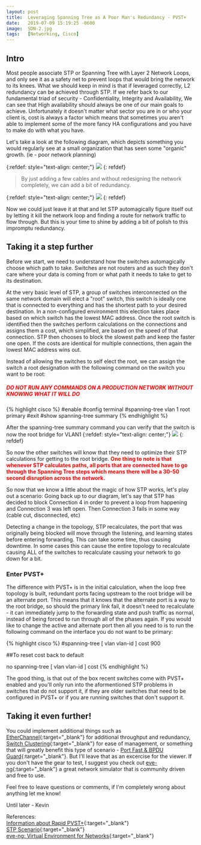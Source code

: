 ```yaml
---
layout: post
title:  Leveraging Spanning Tree as A Poor Man's Redundancy - PVST+
date:   2019-07-09 15:19:25 -0600
image:  SDN-2.jpg
tags:   [Networking, Cisco]
---
```


## Intro

Most people associate STP or Spanning Tree with Layer 2 Network Loops, and only see it as a safety net to prevent loops that would bring the network to its knees. What we should keep in mind is that if leveraged correctly, L2 redundancy can be achieved through STP. If we refer back to our fundamental triad of security - Confidentiality, Integrity and Availability, We can see that High availability should always be one of our main goals to achieve. Unfortunately it doesn't matter what sector you are in or who your client is, cost is always a factor which means that sometimes you aren't able to implement some of the more fancy HA configurations and you have to make do with what you have. 

Let's take a look at the following diagram, which depicts something you would regularly see at a small organization that has seen some "organic" growth. (ie - poor network planning)

{:refdef: style="text-align: center;"}
![]({{site.baseurl}}/img/stp-ha/organicgrowth.png)
{: refdef}

> By just adding a few cables and without redesigning the network completely, we can add a bit of redundancy. 

{:refdef: style="text-align: center;"}
![]({{site.baseurl}}/img/stp-ha/switchha.png)
{: refdef}

Now we could just leave it at that and let STP automagically figure itself out by letting it kill the network loop and finding a route for network traffic to flow through. But this is your time to shine by adding a bit of polish to this impromptu redundancy. 

## Taking it a step further

Before we start, we need to understand how the switches automagically choose which path to take. Switches are not routers and as such they don't care where your data is coming from or what path it needs to take to get to its destination. 

At the very basic level of STP, a group of switches interconnected on the same network domain will elect a "root" switch, this switch is ideally one that is connected to everything and has the shortest path to your desired destination. In a non-configured environment this election takes place based on which switch has the lowest MAC address. Once the root switch is identified then the switches perform calculations on the connections and assigns them a cost, which simplified, are based on the speed of that connection. STP then chooses to block the slowest path and keep the faster one open. If the costs are identical for multiple connections, then again the lowest MAC address wins out. 

Instead of allowing the switches to self elect the root, we can assign the switch a root designation with the following command on the switch you want to be root:  
##### <strong style="color: red;">DO NOT RUN ANY COMMANDS ON A PRODUCTION NETWORK WITHOUT KNOWING WHAT IT WILL DO</strong>
{% highlight cisco %}
#enable
#config terminal 
#spanning-tree vlan 1 root primary 
#exit 
#show spanning-tree summary
{% endhighlight %}

After the spanning-tree summary command you can verify that the switch is now the root bridge for VLAN1
{:refdef: style="text-align: center;"}
![]({{site.baseurl}}/img/stp-ha/sw1spanningtree.png)
{: refdef}

So now the other switches will know that they need to optimize their STP calculations for getting to the root bridge. <strong style="color: red;">One thing to note is that whenever STP calculates paths, all ports that are connected have to go through the Spanning Tree steps which means there will be a 30-50 second disruption across the network.</strong>

So now that we know a little about the magic of how STP works, let's play out a scenario: 
Going back up to our diagram, let's say that STP has decided to block Connection 4  in order to prevent a loop from happening and Connection 3 was left open. Then Connection 3 fails in some way (cable cut, disconnected, etc) 

Detecting a change in the topology, STP recalculates, the port that was originally being blocked will move through the listening, and learning states before entering forwarding. This can take some time, thus causing downtime. In some cases this can cause the entire topology to recalculate causing ALL of the switches to recalculate causing your network to go down for a bit. 

### Enter PVST+

The difference with PVST+ is in the initial calculation, when the loop free topology is built, redundant ports facing upstream to the root bridge will be an alternate port. This means that it knows that the alternate port is a way to the root bridge, so should the primary link fail, it doesn't need to recalculate - it can immediately jump to the forwarding state and push traffic as normal, instead of being forced to run through all of the phases again. If you would like to change the active and alternate port then all you need to is to run the following command on the interface you do not want to be primary: 

{% highlight cisco %}
#spanning-tree [ vlan vlan-id ] cost 900

##To reset cost back to default 

no spanning-tree [ vlan vlan-id ] cost
{% endhighlight %}

The good thing, is that out of the box recent switches come with PVST+ enabled and you'll only run into the aformentioned STP problems in switches that do not support it, if they are older switches that need to be configured in PVST+ or if you are running switches that don't support it. 

## Taking it even further!
You could implement additional things such as [EtherChannel](https://www.cisco.com/c/en/us/td/docs/switches/lan/catalyst3750x_3560x/software/release/12-2_55_se/configuration/guide/3750xscg/swethchl.html){:target="_blank"} for additional throughput and redundancy, [Switch Clustering](https://www.cisco.com/c/en/us/td/docs/switches/lan/catalyst2960/software/release/12-2_55_se/configuration/guide/scg_2960/swclus.html){:target="_blank"} for ease of management, or something that will greatly benefit this type of scenario - [Port Fast & BPDU Guard](https://www.cisco.com/c/en/us/td/docs/switches/lan/catalyst4000/8-2glx/configuration/guide/stp_enha.html){:target="_blank"}. 
But I'll leave that as an excercise for the viewer. If you don't have the gear to test, I suggest you check out [eve-ng](https://www.eve-ng.net/){:target="_blank"} a great network simulator that is community driven and free to use. 

Feel free to leave questions or comments, if I'm completely wrong about anything let me know!

Until later - Kevin 

References:  
[Information about Rapid PVST+](https://www.cisco.com/c/en/us/td/docs/switches/datacenter/nexus5000/sw/configuration/guide/cli_rel_4_0_1a/CLIConfigurationGuide/RPVSpanningTree.html#16893){:target="_blank"}  
[STP Scenario](https://networkengineering.stackexchange.com/questions/12687/how-to-properly-configure-stp-in-this-simple-setup){:target="_blank"}  
[eve-ng: Virtual Environment for Networks](https://www.eve-ng.net/){:target="_blank"}  